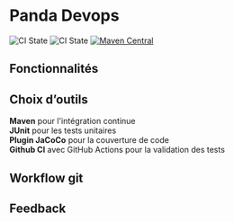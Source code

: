 Panda Devops
============

![CI State](https://github.com/derguinm/Panda_devops/actions/workflows/maven.yml/badge.svg)
![CI State](https://img.shields.io/github/issues-pr-closed-raw/derguinm/Panda_devops?color=green)
[![Maven Central](https://img.shields.io/maven-central/v/org.apache.maven/apache-maven.svg?label=Maven%20Central)](https://search.maven.org/artifact/org.apache.maven/apache-maven)

Fonctionnalités
-------------

Choix d’outils
-------------
**Maven** pour l'intégration continue  
**JUnit** pour les tests unitaires  
**Plugin JaCoCo** pour la couverture de code  
**Github CI** avec GitHub Actions pour la validation des tests  

Workflow git
-------------

Feedback
-------------
